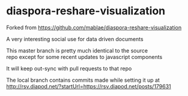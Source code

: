 diaspora-reshare-visualization
==============================
Forked from https://github.com/mablae/diaspora-reshare-visualization

A very interesting social use for data driven documents 

This master branch is pretty much identical to the source    
repo except for some recent updates to javascript components  

It will keep out-sync with pull requests to that repo        

The local branch contains commits made while setting it up at   
http://rsv.diapod.net/?startUrl=https://rsv.diapod.net/posts/179631   





